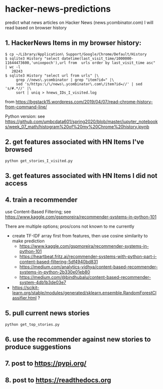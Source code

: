 # hacker-news-predictions
predict what news articles on Hacker News (news.ycombinator.com) I will read based on browser history

## 1. HackerNews Items in my browser history:

    $ cp ~/Library/Application\ Support/Google/Chrome/Default/History 
    $ sqlite3 History "select datetime(last_visit_time/1000000-11644473600,'unixepoch'),url from  urls order by last_visit_time asc" | wc -l
       20243
    $ sqlite3 History "select url from urls" |\
         grep //news\.ycombinator | grep "item?id=" |\
         sed 's/https:\/\/news\.ycombinator\.com\/item?id=//' | sed 's/#.*//' |\
         sort | uniq > hnews_IDs_I_visited.log

from https://bgstack15.wordpress.com/2019/04/07/read-chrome-history-from-command-line/

Python version: see https://github.com/umbcdata601/spring2020/blob/master/jupyter_notebooks/week_07_math/histogram%20of%20my%20Chrome%20history.ipynb

## 2. get features associated with HN Items I've browsed

    python get_stories_I_visited.py
    
## 3. get features associated with HN Items I did not access

## 4. train a recommender

use Content-Based Filtering; see https://www.kaggle.com/gspmoreira/recommender-systems-in-python-101

There are multiple options; pros/cons not known to me currently
 * create TF-IDF array first from features, then use cosine similarity to make prediction 
   * https://www.kaggle.com/gspmoreira/recommender-systems-in-python-101
   * https://heartbeat.fritz.ai/recommender-systems-with-python-part-i-content-based-filtering-5df4940bd831
   * https://medium.com/analytics-vidhya/content-based-recommender-systems-in-python-2b330e01eb80
   * https://medium.com/@bindhubalu/content-based-recommender-system-4db1b3de03e7
 * https://scikit-learn.org/stable/modules/generated/sklearn.ensemble.RandomForestClassifier.html ?

## 5. pull current news stories

    python get_top_stories.py

## 6. use the recommender against new stories to produce suggestions


## 7. post to https://pypi.org/

## 8. post to https://readthedocs.org
